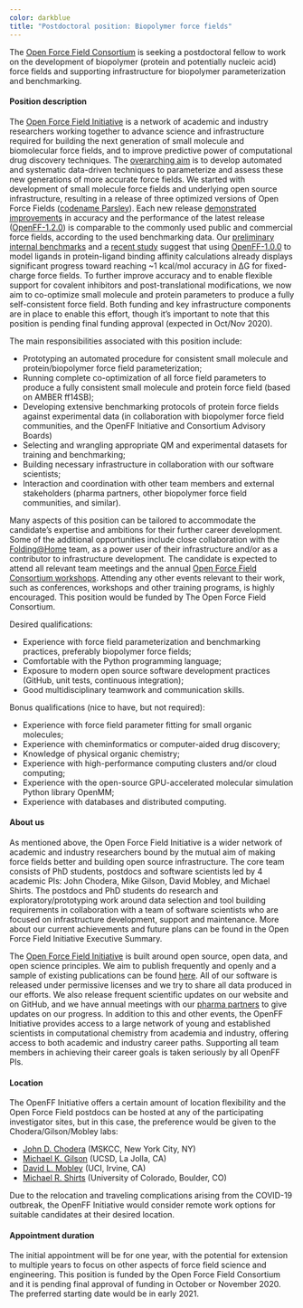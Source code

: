 ```yaml
---
color: darkblue
title: "Postdoctoral position: Biopolymer force fields"
---
```


The [Open Force Field Consortium](https://openforcefield.org/about/mission/#open-force-field-consortium) is seeking a postdoctoral fellow to work on the development of biopolymer (protein and potentially nucleic acid) force fields and supporting infrastructure for biopolymer parameterization and benchmarking.

#### Position description

The [Open Force Field Initiative](https://openforcefield.org/about/mission/#open-force-field-initiative) is a network of academic and industry researchers working together to advance science and infrastructure required for building the next generation of small molecule and biomolecular force fields, and to improve predictive power of computational drug discovery techniques. The [overarching aim](https://openforcefield.org/about/mission/) is to develop automated and systematic data-driven techniques to parameterize and assess these new generations of more accurate force fields. We started with development of small molecule force fields and underlying open source infrastructure, resulting in a release of three optimized versions of Open Force Fields ([codename Parsley](https://github.com/openforcefield/openforcefields/releases)). Each new release [demonstrated improvements](https://openforcefield.org/community/news/general/benchmark-small-molecules/) in accuracy and the performance of the latest release ([OpenFF-1.2.0](https://doi.org/10.5281/zenodo.3872244)) is comparable to the commonly used public and commercial force fields, according to the used benchmarking data. Our [preliminary internal benchmarks](https://doi.org/10.5281/zenodo.3777276) and a [recent study](https://www.biorxiv.org/content/10.1101/2020.07.29.227959v1) suggest that using [OpenFF-1.0.0](https://doi.org/10.5281/zenodo.3483227) to model ligands in protein-ligand binding affinity calculations already displays significant progress toward reaching ~1 kcal/mol accuracy in ΔG for fixed-charge force fields. To further improve accuracy and to enable flexible support for covalent inhibitors and post-translational modifications, we now aim to co-optimize small molecule and protein parameters to produce a fully self-consistent force field. Both funding and key infrastructure components are in place to enable this effort, though it’s important to note that this position is pending final funding approval (expected in Oct/Nov 2020).

The main responsibilities associated with this position include:

* Prototyping an automated procedure for consistent small molecule and protein/biopolymer force field parameterization;
* Running complete co-optimization of all force field parameters to produce a fully consistent small molecule and protein force field (based on AMBER ff14SB);
* Developing extensive benchmarking protocols of protein force fields against experimental data (in collaboration with biopolymer force field communities, and the OpenFF Initiative and Consortium Advisory Boards)
* Selecting and wrangling appropriate QM and experimental datasets for training and benchmarking;
* Building necessary infrastructure in collaboration with our software scientists;
* Interaction and coordination with other team members and external stakeholders (pharma partners, other biopolymer force field communities, and similar).

Many aspects of this position can be tailored to accommodate the candidate’s expertise and ambitions for their further career development. Some of the additional opportunities include close collaboration with the [Folding@Home](https://foldingathome.org/) team, as a power user of their infrastructure and/or as a contributor to infrastructure development. The candidate is expected to attend all relevant team meetings and the annual [Open Force Field Consortium workshops](https://openforcefield.org/community/events/workshops/). Attending any other events relevant to their work, such as conferences, workshops and other training programs, is highly encouraged. This position would be funded by The Open Force Field Consortium.

Desired qualifications:

* Experience with force field parameterization and benchmarking practices, preferably biopolymer force fields;
* Comfortable with the Python programming language;
* Exposure to modern open source software development practices (GitHub, unit tests, continuous integration);
* Good multidisciplinary teamwork and communication skills.

Bonus qualifications (nice to have, but not required):

* Experience with force field parameter fitting for small organic molecules;
* Experience with cheminformatics or computer-aided drug discovery;
* Knowledge of physical organic chemistry;
* Experience with high-performance computing clusters and/or cloud computing;
* Experience with the open-source GPU-accelerated molecular simulation Python library OpenMM;
* Experience with databases and distributed computing.


#### About us

As mentioned above, the Open Force Field Initiative is a wider network of academic and industry researchers bound by the mutual aim of making force fields better and building open source infrastructure. The core team consists of PhD students, postdocs and software scientists led by 4 academic PIs: John Chodera, Mike Gilson, David Mobley, and Michael Shirts. The postdocs and PhD students do research and exploratory/prototyping work around data selection and tool building requirements in collaboration with a team of software scientists who are focused on infrastructure development, support and maintenance. More about our current achievements and future plans can be found in the Open Force Field Initiative Executive Summary.

The [Open Force Field Initiative](http://openforcefield.org) is built around open source, open data, and open science principles. We aim to publish frequently and openly and a sample of existing publications can be found [here](/science/publications). All of our software is released under permissive licenses and we try to share all data produced in our efforts. We also release frequent scientific updates on our website and on GitHub, and we have annual meetings with our [pharma partners](/about/mission/#industry-partners) to give updates on our progress. In addition to this and other events, the OpenFF Initiative provides access to a large network of young and established scientists in computational chemistry from academia and industry, offering access to both academic and industry career paths. Supporting all team members in achieving their career goals is taken seriously by all OpenFF PIs.

#### Location

The OpenFF Initiative offers a certain amount of location flexibility and the Open Force Field postdocs can be hosted at any of the participating investigator sites, but in this case, the preference would be given to the Chodera/Gilson/Mobley labs:

* [John D. Chodera](http://choderalab.org) (MSKCC, New York City, NY)
* [Michael K. Gilson](http://gilson.cloud.ucsd.edu/) (UCSD, La Jolla, CA)
* [David L. Mobley](http://mobleylab.org) (UCI, Irvine, CA)
* [Michael R. Shirts](http://mobleylab.org) (University of Colorado, Boulder, CO)

Due to the relocation and traveling complications arising from the COVID-19 outbreak, the OpenFF Initiative would consider remote work options for suitable candidates at their desired location.

#### Appointment duration

The initial appointment will be for one year, with the potential for extension to multiple years to focus on other aspects of force field science and engineering. This position is funded by the Open Force Field Consortium and it is pending final approval of funding in October or November 2020. The preferred starting date would be in early 2021.
